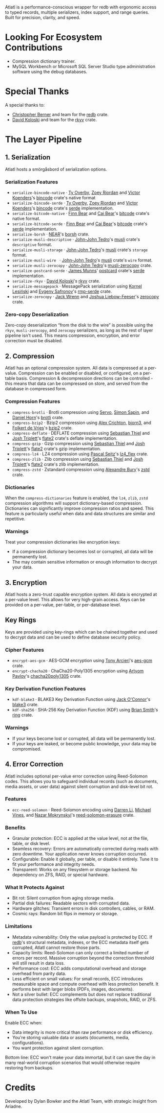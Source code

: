 Atlatl is a performance-conscious wrapper for redb with ergonomic access to typed records, multiple serializers, index support, and range queries. Built for precision, clarity, and speed.

# Looking For Ecosystem Contributions

* Compression dictionary trainer.
* MySQL Workbench or Microsoft SQL Server Studio type administration software using the debug databases.

# Special Thanks

A special thanks to:
* [Christopher Berner](https://github.com/cberner) and team for the [redb](https://crates.io/crates/redb) crate.
* [David Koloski](https://github.com/djkoloski) and team for the [rkyv](https://crates.io/crates/rkyv) crate.

# The Layer Pipeline

## 1. Serialization

Atlatl hosts a smörgåsbord of serialization options.

### Serialization Features

* `serialize-bincode-native` · [Ty Overby](https://github.com/TyOverby), [Zoey Riordan](https://github.com/ZoeyR) and [Victor Koenders](https://github.com/VictorKoenders)'s [bincode](https://crates.io/crates/bincode) crate's native format
* `serialize-bincode-serde` · [Ty Overby](https://github.com/TyOverby), [Zoey Riordan](https://github.com/ZoeyR) and [Victor Koenders](https://github.com/VictorKoenders)'s [bincode](https://crates.io/crates/bincode) crate's [serde](https://serde.rs/) implementation.
* `serialize-bitcode-native` · [Finn Bear](https://github.com/finnbear) and [Cai Bear](https://github.com/caibear)'s [bitcode](https://crates.io/crates/bitcode) crate's native format.
* `serialize-bitcode-serde` · [Finn Bear](https://github.com/finnbear) and [Cai Bear](https://github.com/caibear)'s [bitcode](https://crates.io/crates/bitcode) crate's [serde](https://serde.rs/) implementation.
* `serialize-borsh` · [NEAR](https://github.com/near)'s [borsh](https://crates.io/crates/borsh) crate.
* `serialize-musli-descriptive` · [John-John Tedro](https://github.com/udoprog)'s [musli](https://crates.io/crates/musli) crate's `descriptive` format.
* `serialize-musli-storage` · [John-John Tedro](https://github.com/udoprog)'s [musli](https://crates.io/crates/musli) crate's `storage` format.
* `serialize-musli-wire ` · [John-John Tedro](https://github.com/udoprog)'s [musli](https://crates.io/crates/musli) crate's `wire` format.
* `serialize-musli-zerocopy` · [John-John Tedro](https://github.com/udoprog)'s [musli-zerocopy](https://crates.io/crates/musli-zerocopy) crate.
* `serialize-postcard-serde` · [James Munns](https://github.com/jamesmunns)' [postcard](https://crates.io/crates/postcard) crate's [serde](https://serde.rs/) implementation.
* `serialize-rkyv` · [David Koloski](https://github.com/djkoloski)'s [rkyv](https://crates.io/crates/rkyv) crate.
* `serialize-messagepack` · MessagePack serialization using [Kornel Lesiński](https://github.com/kornelski) and [Evgeny Safronov](https://github.com/3Hren)'s [rmp-serde](https://crates.io/crates/rmp-serde) crate.
* `serialize-zerocopy` · [Jack Wrenn](https://github.com/jswrenn) and [Joshua Liebow-Feeser](https://github.com/joshlf)'s [zerocopy](https://crates.io/crates/zerocopy) crate.

### Zero-copy Deserialization

Zero-copy deserialization “from the disk to the wire” is possible using the `rkyv`, `musli-zerocopy`, and `zerocopy` serializers, as long as the rest of layer pipeline isn't used. This means compression, encryption, and error correction must be disabled.

## 2. Compression

Atlatl has an optional compression system. All data is compressed at a per-value. Compression can be enabled or disabled, or configured, on a per-table basis. Compression & decompression directions can be controlled - this means that data can be compressed on store, and served from the database in compressed form.

### Compression Features

* `compress-brotli` · Brotli compression using [Servo](https://github.com/servo), [Simon Sapin](https://github.com/SimonSapin), and [Daniel Horn](https://github.com/danielrh)'s [brotli](https://crates.io/crates/brotli) crate.
* `compress-bzip2` · Bzip2 compression using [Alex Crichton](https://github.com/alexcrichton), [bjorn3](https://github.com/bjorn3), and [Folkert de Vries](https://github.com/folkertdev)'s [bzip2](https://crates.io/crates/bzip2) crate.
* `compress-deflate` · DEFLATE compression using [Sebastian Thiel](https://github.com/Byron) and [Josh Triplett](https://github.com/joshtriplett)'s [flate2](https://crates.io/crates/flate2) crate's deflate implementation.
* `compress-gzip` · Gzip compression using [Sebastian Thiel](https://github.com/Byron) and [Josh Triplett](https://github.com/joshtriplett)'s [flate2](https://crates.io/crates/flate2) crate's gzip implementation.
* `compress-lz4` · LZ4 compression using [Pascal Seitz](https://github.com/PSeitz)'s [lz4_flex](https://crates.io/crates/lz4_flex) crate.
* `compress-zlib` · Zlib compression using [Sebastian Thiel](https://github.com/Byron) and [Josh Triplett](https://github.com/joshtriplett)'s [flate2](https://crates.io/crates/flate2) crate's zlib implementation.
* `compress-zstd` · Zstandard compression using [Alexandre Bury](https://github.com/gyscos)'s [zstd](https://crates.io/crates/zstd) crate.

### Dictionaries

When the `compress-dictionaries` feature is enabled, the `lz4`, `zlib`, `zstd` compression algorithms will support dictionary-based compression. Dictionaries can significantly improve compression ratios and speed. This feature is particularly useful when data and data structures are similar and repetitive.

### Warnings

Treat your compression dictionaries like encryption keys:

* If a compression dictionary becomes lost or corrupted, all data will be permanently lost.
* The may contain sensitive information or enough information to decrypt your data.

## 3. Encryption

Atlatl hosts a zero-trust capable encryption system. All data is encrypted at a per-value level. This allows for very high-grain access. Keys can be provided on a per-value, per-table, or per-database level.

## Key Rings

Keys are provided using key-rings which can be chained together and used to decrypt data and can be used to define database security policy.

### Cipher Features

* `encrypt-aes-gcm` · AES-GCM encryption using [Tony Arcieri](https://github.com/tarcieri)'s [aes-gcm](https://crates.io/crates/aes-gcm) crate.
* `encrypt-chacha20` · ChaCha20-Poly1305 encryption using [Artyom Pavlov](https://github.com/newpavlov)'s [chacha20poly1305](https://crates.io/crates/chacha20poly1305) crate.

### Key Derivation Function Features

* `kdf-blake3` · BLAKE3 Key Derivation Function using [Jack O'Connor](https://github.com/oconnor663)'s [blake3](https://crates.io/crates/blake3) crate.
* `kdf-sha256` · SHA-256 Key Derivation Function (KDF) using [Brian Smith](https://github.com/briansmith)'s [ring](https://crates.io/crates/ring) crate.

### Warnings

* If your keys become lost or corrupted, all data will be permanently lost.
* If your keys are leaked, or become public knowledge, your data may be compromised.

## 4. Error Correction

Atlatl includes optional per-value error correction using Reed-Solomon codes. This allows you to safeguard individual records (such as documents, media assets, or user data) against silent corruption and disk-level bit rot.

### Features

* `ecc-reed-solomon` · Reed-Solomon encoding using [Darren Li](https://github.com/darrenldl), [Michael Vines](https://github.com/mvines), and [Nazar Mokrynskyi](https://github.com/nazar-pc)'s [reed-solomon-erasure](https://crates.io/crates/reed-solomon-erasure) crate.

### Benefits

* Granular protection: ECC is applied at the value level, not at the file, table, or disk level.
* Seamless recovery: Errors are automatically corrected during reads with zero downtime. Your application never knows corruption occurred.
* Configurable: Enable it globally, per table, or disable it entirely. Tune it to fit your performance and integrity needs.
* Transparent: Works on any filesystem or storage backend. No dependency on ZFS, RAID, or special hardware.

### What It Protects Against

* Bit rot: Silent corruption from aging storage media.
* Partial disk failures: Readable sectors with corrupted data.
* Hardware glitches: Transient errors in disk controllers, cables, or RAM.
* Cosmic rays: Random bit flips in memory or storage.

### Limitations

* Metadata vulnerability: Only the value payload is protected by ECC. If [redb](https://www.redb.org/)'s structural metadata, indexes, or the ECC metadata itself gets corrupted, Atlatl cannot restore those parts.
* Capacity limits: Reed-Solomon can only correct a limited number of errors per record. Massive corruption beyond the correction threshold will still result in data loss.
* Performance cost: ECC adds computational overhead and storage overhead from parity data.
* Less efficient on small values: For small records, ECC introduces measurable space and compute overhead with less protection benefit. It performs best with larger blobs (PDFs, images, documents).
* Not a silver bullet: ECC complements but does not replace traditional data protection strategies like offsite backups, snapshots, RAID, or ZFS.

### When To Use

Enable ECC when:
* Data integrity is more critical than raw performance or disk efficiency.
* You're storing valuable data or assets (documents, media, configurations).
* You want protection against silent corruption.

Bottom line: ECC won't make your data immortal, but it can save the day in many real-world corruption scenarios that would otherwise require restoring from backups.

# Credits

Developed by Dylan Bowker and the Atlatl Team, with strategic insight from Ariadne.